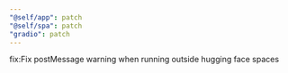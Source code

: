 ```yaml
---
"@self/app": patch
"@self/spa": patch
"gradio": patch
---
```


fix:Fix postMessage warning when running outside hugging face spaces
